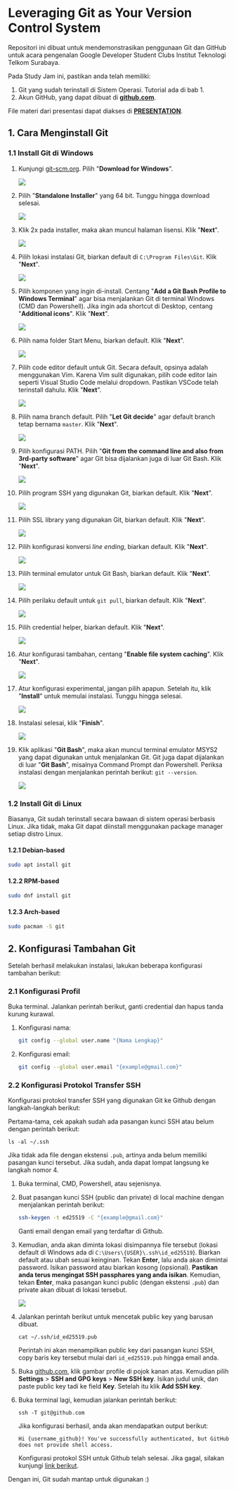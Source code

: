 # Leveraging Git as Your Version Control System

Repositori ini dibuat untuk mendemonstrasikan penggunaan Git dan GitHub untuk acara pengenalan Google Developer Student Clubs Institut Teknologi Telkom Surabaya.

Pada Study Jam ini, pastikan anda telah memiliki:

1. Git yang sudah terinstall di Sistem Operasi. Tutorial ada di bab 1.
2. Akun GitHub, yang dapat dibuat di [**github.com**](https://github.com/).

File materi dari presentasi dapat diakses di [**PRESENTATION**](./PRESENTATION.pdf).

## 1. Cara Menginstall Git


### 1.1 Install Git di Windows

1. Kunjungi [git-scm.org](https://git-scm.org). Pilih "**Download for Windows**".

    ![](./assets/1.%20Kunjungi%20web%20git-scm.com.png)

2. Pilih "**Standalone Installer**" yang 64 bit. Tunggu hingga download selesai.

    ![](./assets/2.%20Pilih%20standalone%20installer%2064-bit.png)

3. Klik 2x pada installer, maka akan muncul halaman lisensi. Klik "**Next**".

    ![](./assets/3.%20Klik%20installer,%20maka%20akan%20muncul%20halaman%20lisensi.png)

4. Pilih lokasi instalasi Git, biarkan default di `C:\Program Files\Git`. Klik "**Next**".

    ![](./assets/4.%20Pilih%20lokasi%20instalasi%20Git.png)

5. Pilih komponen yang ingin di-install. Centang "**Add a Git Bash Profile to Windows Terminal**" agar bisa menjalankan Git di terminal Windows (CMD dan Powershell). Jika ingin ada shortcut di Desktop, centang "**Additional icons**". Klik "**Next**".

    ![](./assets/5.%20Pilih%20komponen%20yang%20akan%20diinstall.png)

6. Pilih nama folder Start Menu, biarkan default. Klik "**Next**".

    ![](./assets/6.%20Pilih%20nama%20shortcut.png)

7. Pilih code editor default untuk Git. Secara default, opsinya adalah menggunakan Vim. Karena Vim sulit digunakan, pilih code editor lain seperti Visual Studio Code melalui dropdown. Pastikan VSCode telah terinstall dahulu. Klik "**Next**".

    ![](./assets/7.%20Pilih%20default%20code%20editor.png)

8. Pilih nama branch default. Pilih "**Let Git decide**" agar default branch tetap bernama `master`. Klik "**Next**".

    ![](./assets/8.%20Pilih%20nama%20branch%20default.png)

9. Pilih konfigurasi PATH. Pilih "**Git from the command line and also from 3rd-party software**" agar Git bisa dijalankan juga di luar Git Bash. Klik "**Next**".

    ![](./assets/9.%20Pilih%20konfigurasi%20PATH.png)

10. Pilih program SSH yang digunakan Git, biarkan default. Klik "**Next**".

    ![](./assets/10.%20Pilih%20bundled%20SSH.png)

11. Pilih SSL library yang digunakan Git, biarkan default. Klik "**Next**".

    ![](./assets/11.%20Pilih%20OpenSSL%20library.png)

12. Pilih konfigurasi konversi *line ending*, biarkan default. Klik "**Next**".

    ![](./assets/12.%20Pilih%20checkout%20Windows-style.png)

13. Pilih terminal emulator untuk Git Bash, biarkan default. Klik "**Next**".

    ![](./assets/13.%20Pilih%20MinTTY%20sebagai%20terminal%20emulator.png)

14. Pilih perilaku default untuk `git pull`, biarkan default. Klik "**Next**".

    ![](./assets/14.%20Pilih%20default%20behaviour%20untuk%20git%20pull.png)

15. Pilih credential helper, biarkan default. Klik "**Next**".

    ![](./assets/15.%20Pilih%20Git%20Credential%20Manager.png)

16. Atur konfigurasi tambahan, centang "**Enable file system caching**". Klik "**Next**".

    ![](./assets/16.%20Pilih%20enable%20file%20system%20caching.png)

17. Atur konfigurasi experimental, jangan pilih apapun. Setelah itu, klik "**Install**" untuk memulai instalasi. Tunggu hingga selesai.

    ![](./assets/17.%20Jangan%20pilih%20fitur%20experimental.png)

18. Instalasi selesai, klik "**Finish**".

    ![](./assets/18.%20Instalasi%20telah%20selesai.png)

19. Klik aplikasi "**Git Bash**", maka akan muncul terminal emulator MSYS2 yang dapat digunakan untuk menjalankan Git. Git juga dapat dijalankan di luar "**Git Bash**", misalnya Command Prompt dan Powershell. Periksa instalasi dengan menjalankan perintah berikut: `git --version`. 

    ![](./assets/19.%20Git%20bisa%20diakses%20di%20MSYS2%20maupun%20terminal%20bawaan%20Windows.png)

### 1.2 Install Git di Linux

Biasanya, Git sudah terinstall secara bawaan di sistem operasi berbasis Linux. Jika tidak, maka Git dapat diinstall menggunakan package manager setiap distro Linux.

#### 1.2.1 Debian-based

```bash
sudo apt install git
```

#### 1.2.2 RPM-based

```bash
sudo dnf install git
```

#### 1.2.3 Arch-based

```bash
sudo pacman -S git
```

## 2. Konfigurasi Tambahan Git

Setelah berhasil melakukan instalasi, lakukan beberapa konfigurasi tambahan berikut:

### 2.1 Konfigurasi Profil

Buka terminal. Jalankan perintah berikut, ganti credential dan hapus tanda kurung kurawal.

1. Konfigurasi nama:

    ```bash
    git config --global user.name "{Nama Lengkap}"
    ```

2. Konfigurasi email:

    ```bash
    git config --global user.email "{example@gmail.com}"
    ```

### 2.2 Konfigurasi Protokol Transfer SSH

Konfigurasi protokol transfer SSH yang digunakan Git ke Github dengan langkah-langkah berikut:

Pertama-tama, cek apakah sudah ada pasangan kunci SSH atau belum dengan perintah berikut:

```
ls -al ~/.ssh
```

Jika tidak ada file dengan ekstensi `.pub`, artinya anda belum memiliki pasangan kunci tersebut. Jika sudah, anda dapat lompat langsung ke langkah nomor 4.

1. Buka terminal, CMD, Powershell, atau sejenisnya.
2. Buat pasangan kunci SSH (public dan private) di local machine dengan menjalankan perintah berikut:
    ```bash
    ssh-keygen -t ed25519 -C "{example@gmail.com}"
    ```
    Ganti email dengan email yang terdaftar di Github.
3. Kemudian, anda akan diminta lokasi disimpannya file tersebut (lokasi default di Windows ada di `C:\Users\{USER}\.ssh\id_ed25519`). Biarkan default atau ubah sesuai keinginan. Tekan **Enter**, lalu anda akan dimintai password. Isikan password atau biarkan kosong (opsional). **Pastikan anda terus mengingat SSH passphares yang anda isikan**. Kemudian, tekan **Enter**, maka pasangan kunci public (dengan ekstensi `.pub`) dan private akan dibuat di lokasi tersebut.

    ![](./assets/generate-ssh-key.png)

4. Jalankan perintah berikut untuk mencetak public key yang barusan dibuat.

    ```
    cat ~/.ssh/id_ed25519.pub
    ```
    Perintah ini akan menampilkan public key dari pasangan kunci SSH, copy baris key tersebut mulai dari `id_ed25519.pub` hingga email anda.

5. Buka [github.com](https://github.com), klik gambar profile di pojok kanan atas. Kemudian pilih **Settings** > **SSH and GPG keys** > **New SSH key**. Isikan judul unik, dan paste public key tadi ke field **Key**. Setelah itu klik **Add SSH key**.

6. Buka terminal lagi, kemudian jalankan perintah berikut:
    ```
    ssh -T git@github.com
    ```
    Jika konfigurasi berhasil, anda akan mendapatkan output berikut:
    ```
    Hi {username_github}! You've successfully authenticated, but GitHub does not provide shell access.
    ```
    Konfigurasi protokol SSH untuk Github telah selesai. Jika gagal, silakan kunjungi [link berikut](https://docs.github.com/en/authentication/troubleshooting-ssh/error-permission-denied-publickey).

Dengan ini, Git sudah mantap untuk digunakan :)
